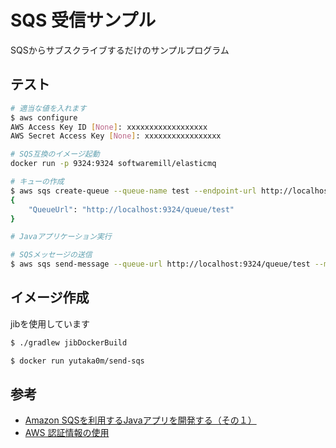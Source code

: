 # SQS 受信サンプル

SQSからサブスクライブするだけのサンプルプログラム

## テスト

```bash
# 適当な値を入れます
$ aws configure 
AWS Access Key ID [None]: xxxxxxxxxxxxxxxxxx
AWS Secret Access Key [None]: xxxxxxxxxxxxxxxxx

# SQS互換のイメージ起動
docker run -p 9324:9324 softwaremill/elasticmq 

# キューの作成
$ aws sqs create-queue --queue-name test --endpoint-url http://localhost:9324
{
    "QueueUrl": "http://localhost:9324/queue/test"
}

# Javaアプリケーション実行

# SQSメッセージの送信
$ aws sqs send-message --queue-url http://localhost:9324/queue/test --message-body "test" --endpoint-url http://localhost:9324
```

## イメージ作成

jibを使用しています

```bash
$ ./gradlew jibDockerBuild 

$ docker run yutaka0m/send-sqs
```

## 参考

- [Amazon SQSを利用するJavaアプリを開発する（その１）](https://qiita.com/kknmts/items/b7358b9ccb1936a915c5)
- [AWS 認証情報の使用](https://docs.aws.amazon.com/ja_jp/sdk-for-java/v1/developer-guide/credentials.html)
